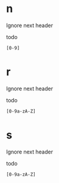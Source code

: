 # n
Ignore next header

todo

```ygg
[0-9]
```


# r
Ignore next header

todo

```ygg
[0-9a-zA-Z]
```

# s
Ignore next header

todo

```ygg
[0-9a-zA-Z]
```
